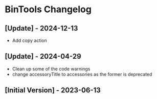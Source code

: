 # BinTools Changelog

## [Update] - 2024-12-13

- Add copy action

## [Update] - 2024-04-29

- Clean up some of the code warnings
- change accessoryTitle to accessories as the former is deprecated


## [Initial Version] - 2023-06-13
